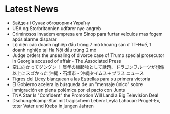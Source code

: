 # Latest News
-  Байден і Сунак обговорили Україну
-  USA og Storbritannien udfører nye angreb
-  Criminosos invadem empresa em Sinop para furtar veículos mas fogem após alarme disparar
-  Lộ diện các doanh nghiệp đấu trúng 7 mỏ khoáng sản ở TT-Huế, 1 doanh nghiệp tại Hà Nội đấu trúng 2 mỏ
-  Judge orders the unsealing of divorce case of Trump special prosecutor in Georgia accused of affair - The Associated Press
-  空に向かってグングン！ 辰年の縁起物として話題、ドラゴンフルーツが想像以上にスゴかった 沖縄・石垣市 - 沖縄タイムス＋プラス ニュース
-  Tigres del Licey blanquean a las Estrellas para su primera victoria
-  El Gobierno acelera la búsqueda de un "mensaje único" sobre inmigración en plena polémica por el pacto con Junts
-  TNA Star Is "Confident" the Promotion Will Land a Big Television Deal
-  Dschungelcamp-Star mit tragischem Leben: Leyla Lahouar: Prügel-Ex, toter Vater und Krebs in jungen Jahren

